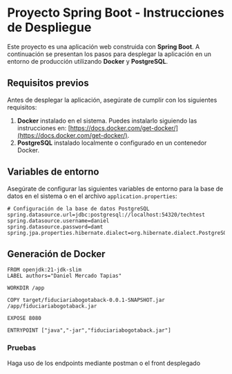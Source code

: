 # Proyecto Spring Boot - Instrucciones de Despliegue

Este proyecto es una aplicación web construida con **Spring Boot**. A continuación se presentan los pasos para desplegar la aplicación en un entorno de producción utilizando **Docker** y **PostgreSQL**.

## Requisitos previos

Antes de desplegar la aplicación, asegúrate de cumplir con los siguientes requisitos:

1. **Docker** instalado en el sistema. Puedes instalarlo siguiendo las instrucciones en: [https://docs.docker.com/get-docker/](https://docs.docker.com/get-docker/).
3. **PostgreSQL** instalado localmente o configurado en un contenedor Docker.

## Variables de entorno

Asegúrate de configurar las siguientes variables de entorno para la base de datos en el sistema o en el archivo `application.properties`:

```properties
# Configuración de la base de datos PostgreSQL
spring.datasource.url=jdbc:postgresql://localhost:54320/techtest
spring.datasource.username=daniel
spring.datasource.password=damt
spring.jpa.properties.hibernate.dialect=org.hibernate.dialect.PostgreSQLDialect
```

## Generación de Docker
```properties
FROM openjdk:21-jdk-slim
LABEL authors="Daniel Mercado Tapias"

WORKDIR /app

COPY target/fiduciariabogotaback-0.0.1-SNAPSHOT.jar /app/fiduciariabogotaback.jar

EXPOSE 8080

ENTRYPOINT ["java","-jar","fiduciariabogotaback.jar"]
```

### Pruebas

Haga uso de los endpoints mediante postman o el front desplegado